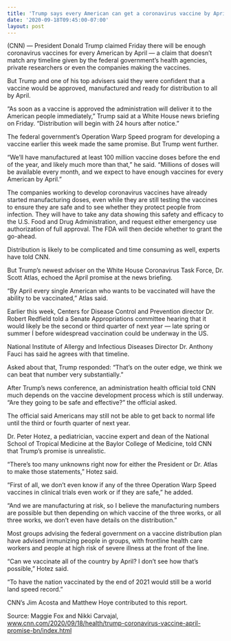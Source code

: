 ```yaml
---
title: 'Trump says every American can get a coronavirus vaccine by April, but health experts say that’s not likely'
date: '2020-09-18T09:45:00-07:00'
layout: post
---
```


(CNN) — President Donald Trump claimed Friday there will be enough coronavirus vaccines for every American by April — a claim that doesn’t match any timeline given by the federal government’s health agencies, private researchers or even the companies making the vaccines.

But Trump and one of his top advisers said they were confident that a vaccine would be approved, manufactured and ready for distribution to all by April.

“As soon as a vaccine is approved the administration will deliver it to the American people immediately,” Trump said at a White House news briefing on Friday. “Distribution will begin with 24 hours after notice.”

The federal government’s Operation Warp Speed program for developing a vaccine earlier this week made the same promise. But Trump went further.

“We’ll have manufactured at least 100 million vaccine doses before the end of the year, and likely much more than that,” he said. “Millions of doses will be available every month, and we expect to have enough vaccines for every American by April.”

The companies working to develop coronavirus vaccines have already started manufacturing doses, even while they are still testing the vaccines to ensure they are safe and to see whether they protect people from infection. They will have to take any data showing this safety and efficacy to the U.S. Food and Drug Administration, and request either emergency use authorization of full approval. The FDA will then decide whether to grant the go-ahead.

Distribution is likely to be complicated and time consuming as well, experts have told CNN.

But Trump’s newest adviser on the White House Coronavirus Task Force, Dr. Scott Atlas, echoed the April promise at the news briefing.

“By April every single American who wants to be vaccinated will have the ability to be vaccinated,” Atlas said.

Earlier this week, Centers for Disease Control and Prevention director Dr. Robert Redfield told a Senate Appropriations committee hearing that it would likely be the second or third quarter of next year — late spring or summer Í before widespread vaccination could be underway in the US.

National Institute of Allergy and Infectious Diseases Director Dr. Anthony Fauci has said he agrees with that timeline.

Asked about that, Trump responded: “That’s on the outer edge, we think we can beat that number very substantially.”

After Trump’s news conference, an administration health official told CNN much depends on the vaccine development process which is still underway. “Are they going to be safe and effective?” the official asked.

The official said Americans may still not be able to get back to normal life until the third or fourth quarter of next year.

Dr. Peter Hotez, a pediatrician, vaccine expert and dean of the National School of Tropical Medicine at the Baylor College of Medicine, told CNN that Trump’s promise is unrealistic.

“There’s too many unknowns right now for either the President or Dr. Atlas to make those statements,” Hotez said.

“First of all, we don’t even know if any of the three Operation Warp Speed vaccines in clinical trials even work or if they are safe,” he added.

“And we are manufacturing at risk, so I believe the manufacturing numbers are possible but then depending on which vaccine of the three works, or all three works, we don’t even have details on the distribution.”

Most groups advising the federal government on a vaccine distribution plan have advised immunizing people in groups, with frontline health care workers and people at high risk of severe illness at the front of the line.

“Can we vaccinate all of the country by April? I don’t see how that’s possible,” Hotez said.

“To have the nation vaccinated by the end of 2021 would still be a world land speed record.”

CNN’s Jim Acosta and Matthew Hoye contributed to this report.

Source: Maggie Fox and Nikki Carvajal, www.cnn.com/2020/09/18/health/trump-coronavirus-vaccine-april-promise-bn/index.html